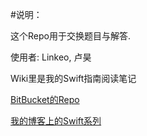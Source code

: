 #说明：

这个Repo用于交换题目与解答.

使用者: Linkeo, 卢昊

Wiki里是我的Swift指南阅读笔记

[BitBucket的Repo](https://bitbucket.org/linkeo/learningswift)

[我的博客上的Swift系列](http://blog.linkeo.me/blog/categories/swift/)